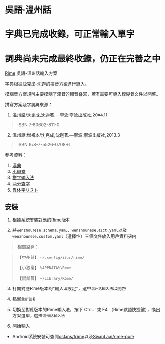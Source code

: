 # 吳語·溫州話

# 字典已完成收錄，可正常輸入單字
# 詞典尚未完成最終收錄，仍正在完善之中

[Rime](https://rime.im) 吳語-溫州話輸入方案

字典根據沈克成-沈迦的拼音方案進行錄入。

模糊音方案規則主要模糊了濁音的輔音叠寫，若有需要可導入模糊音文件以開啓。

拼寫方案及字詞典來源：
1.	溫州話/沈克成,沈迦著.—寧波:寧波出版社,2004.11
>ISBN 7-80602-811-0
2.	溫州話:增補本/沈克成,沈迦著.—寧波:寧波出版社,2013.3
>ISBN 978-7-5526-0708-6

參考資料：
1.	[漢典](https://www.zdic.net/)
2.	[小學堂](https://xiaoxue.iis.sinica.edu.tw/ccdb)
3.	[拼字输入法](https://hanzi.unihan.com.cn/PinZi)
4.	[两分查字](http://zisea.com/zslf.htm)
5.	[異体字リスト](https://www.tobunken.go.jp/archives/%E7%95%B0%E4%BD%93%E5%AD%97%E3%83%AA%E3%82%B9%E3%83%88/)

## 安裝

1.	根據系統安裝對應的[Rime](https://rime.im/download/)版本

2.	將`wenzhounese.schema.yaml`、`wenzhounese.dict.yaml`以及`wenzhounese.custom.yaml`（選擇性）三個文件放入用戶資料夾内
> 相關路徑：

> 【中州韻】 `~/.config/ibus/rime/`
>
> 【小狼毫】 `%APPDATA%\Rime`
>
> 【鼠鬚管】 `~/Library/Rime/`

3.	打開對應Rime版本的“輸入法設定”，選中`溫州話輸入法`以開啓

4.	點擊`重新部署`

5.	切換至對應版本的Rime輸入法，按下 Ctrl+\` 或 F4 （Rime默認快捷鍵），喚出方案選單，選擇`溫州話輸入法`

6.	開始輸入

-	Android系統安裝可查閲[osfans/trime](https://github.com/osfans/trime)以及[SivanLaai/rime-pure](https://github.com/SivanLaai/rime-pure)